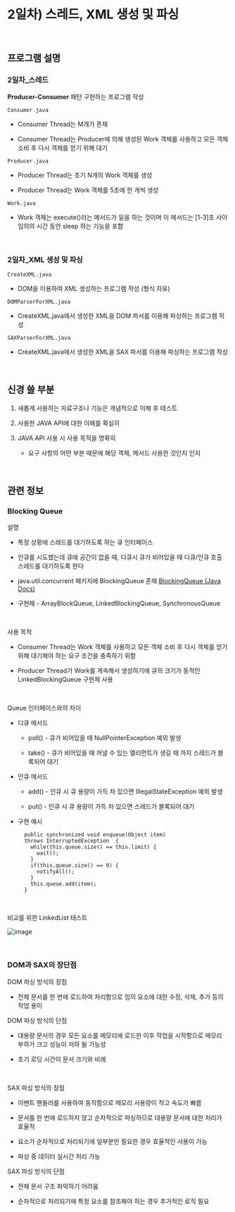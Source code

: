 # 2일차) 스레드, XML 생성 및 파싱

<br>

## 프로그램 설명

### 2일차_스레드

**Producer-Consumer** 패턴 구현하는 프로그램 작성

`Consumer.java`

- Consumer Thread는 M개가 존재

- Consumer Thread는 Producer에 의해 생성된 Work 객체를 사용하고 모든 객체 소비 후 다시 객체를 얻기 위해 대기

`Producer.java`

- Producer Thread는 초기 N개의 Work 객체를 생성

- Producer Thread는 Work 객체를 5초에 한 개씩 생성

`Work.java`

- Work 객체는 execute()라는 메서드가 일을 하는 것이며 이 메서드는 [1-3]초 사이 임의의 시간 동안 sleep 하는 기능을 포함



<br/>



### 2일차_XML 생성 및 파싱

`CreateXML.java`

- DOM을 이용하여 XML 생성하는 프로그램 작성 (형식 자유)

`DOMParserForXML.java`

- CreateXML.java에서 생성한 XML을 DOM 파서를 이용해 파싱하는 프로그램 작성

`SAXParserForXML.java`

- CreateXML.java에서 생성한 XML을 SAX 파서를 이용해 파싱하는 프로그램 작성



<br/>



## 신경 쓸 부분

1. 새롭게 사용하는 자료구조나 기능은 개념적으로 이해 후 테스트

2. 사용한 JAVA API에 대한 이해를 확실히

3. JAVA API 사용 시 사용 목적을 명확히
   
   - 요구 사항의 어떤 부분 때문에 해당 객체, 메서드 사용한 것인지 인지



<br/>



## 관련 정보

### Blocking Queue

설명

- 특정 상황에 스레드를 대기하도록 하는 큐 인터페이스

- 인큐를 시도했는데 큐에 공간이 없을 때, 디큐시 큐가 비어있을 때 디큐/인큐 호출 스레드를 대기하도록 한다

- java.util.concurrent 패키지에 BlockingQueue 존재 [BlockingQueue (Java Docs)](https://docs.oracle.com/javase/8/docs/api/java/util/concurrent/BlockingQueue.html)

- 구현체 - ArrayBlockQueue, LinkedBlockingQueue, SynchronousQueue



<br/>



사용 목적

- Consumer Thread는 Work 객체를 사용하고 모든 객체 소비 후 다시 객체를 얻기 위해 대기해야 하는 요구 조건을 충족하기 위함

- Producer Thread가 Work를 계속해서 생성하기에 큐의 크기가 동적인 LinkedBlockingQueue 구현체 사용



<br/>



Queue 인터페이스와의 차이

- 디큐 메서드
  
  - poll() - 큐가 비어있을 때 NullPointerException 예외 발생
  
  - take() - 큐가 비어있을 때 꺼낼 수 있는 엘리먼트가 생길 때 까지 스레드가 블록되어 대기

- 인큐 메서드
  
  - add() - 인큐 시 큐 용량이 가득 차 있으면 IllegalStateException 예외 발생
  
  - put() - 인큐 시 큐 용량이 가득 차 있으면 스레드가 블록되어 대기 

- 구현 예시
  
  ``` 
    public synchronized void enqueue(Object item)
    throws InterruptedException  {
      while(this.queue.size() == this.limit) {
        wait();
      }
      if(this.queue.size() == 0) {
        notifyAll();
      }
      this.queue.add(item);
    }
  ```



<br/>



비교를 위한 LinkedList 테스트

![image](![image-resize%20todoist](https://github.com/torpedoisu/Training-project/assets/157687140/086b7590-a906-4465-be08-16d06bf695de))





<br/>



### DOM과 SAX의 장단점



DOM 파싱 방식의 장점

- 전체 문서를 한 번에 로드하여 처리함으로 임의 요소에 대한 수정, 삭제, 추가 등의 작업 용이

DOM 파싱 방식의 단점

- 대용량 문서의 경우 모든 요소를 메모리에 로드한 이후 작업을 시작함으로 메모리 부하가 크고 성능이 저하 될 가능성

- 초기 로딩 시간이 문서 크기와 비례



<br/>



SAX 파싱 방식의 장점

- 이벤트 핸들러를 사용하여 동작함으로 메모리 사용량이 작고 속도가 빠름

- 문서를 한 번에 로드하지 않고 순차적으로 파싱하므로 대용량 문서에 대한 처리가 효율적

- 요소가 순차적으로 처리되기에 일부분만 필요한 경우 효율적인 사용이 가능

- 파싱 중 데이터 실시간 처리 가능

SAX 파싱 방식의 단점

- 전체 문서 구조 파악하기 어려움

- 순차적으로 처리되기에 특정 요소를 참조해야 하는 경우 추가적인 로직 필요




